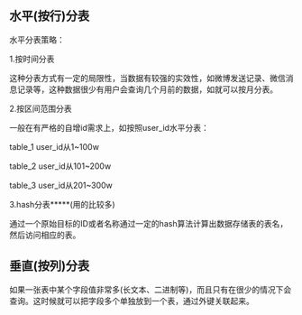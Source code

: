 

## 水平(按行)分表

水平分表策略：

1.按时间分表

这种分表方式有一定的局限性，当数据有较强的实效性，如微博发送记录、微信消息记录等，这种数据很少有用户会查询几个月前的数据，如就可以按月分表。

2.按区间范围分表

一般在有严格的自增id需求上，如按照user_id水平分表：

table_1  user_id从1~100w 

table_2  user_id从101~200w 

table_3  user_id从201~300w 

3.hash分表*****(用的比较多)

通过一个原始目标的ID或者名称通过一定的hash算法计算出数据存储表的表名，然后访问相应的表。







## 垂直(按列)分表

如果一张表中某个字段值非常多(长文本、二进制等)，而且只有在很少的情况下会查询。这时候就可以把字段多个单独放到一个表，通过外键关联起来。 





